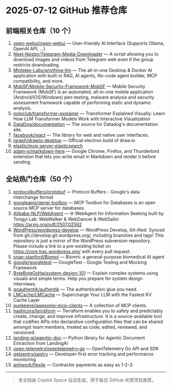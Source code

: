 # 2025-07-12 GitHub 推荐仓库

## 前端相关仓库（10 个）

1. [open-webui/open-webui](https://github.com/open-webui/open-webui) — User-friendly AI Interface (Supports Ollama, OpenAI API, ...)
2. [Neet-Nestor/Telegram-Media-Downloader](https://github.com/Neet-Nestor/Telegram-Media-Downloader) — A script allowing you to download images and videos from Telegram web even if the group restricts downloading.
3. [Mintplex-Labs/anything-llm](https://github.com/Mintplex-Labs/anything-llm) — The all-in-one Desktop & Docker AI application with built-in RAG, AI agents, No-code agent builder, MCP compatibility, and more.
4. [MobSF/Mobile-Security-Framework-MobSF](https://github.com/MobSF/Mobile-Security-Framework-MobSF) — Mobile Security Framework (MobSF) is an automated, all-in-one mobile application (Android/iOS/Windows) pen-testing, malware analysis and security assessment framework capable of performing static and dynamic analysis.
5. [poloclub/transformer-explainer](https://github.com/poloclub/transformer-explainer) — Transformer Explained Visually: Learn How LLM Transformer Models Work with Interactive Visualization
6. [DataDog/documentation](https://github.com/DataDog/documentation) — The source for Datadog's documentation site.
7. [facebook/react](https://github.com/facebook/react) — The library for web and native user interfaces.
8. [jgraph/drawio-desktop](https://github.com/jgraph/drawio-desktop) — Official electron build of draw.io
9. [elastic/mcp-server-elasticsearch](https://github.com/elastic/mcp-server-elasticsearch)
10. [adam-p/markdown-here](https://github.com/adam-p/markdown-here) — Google Chrome, Firefox, and Thunderbird extension that lets you write email in Markdown and render it before sending.

## 全站热门仓库（50 个）

1. [protocolbuffers/protobuf](https://github.com/protocolbuffers/protobuf) — Protocol Buffers - Google's data interchange format
2. [googleapis/genai-toolbox](https://github.com/googleapis/genai-toolbox) — MCP Toolbox for Databases is an open source MCP server for databases.
3. [Alibaba-NLP/WebAgent](https://github.com/Alibaba-NLP/WebAgent) — 🌐 WebAgent for Information Seeking built by Tongyi Lab: WebWalker & WebDancer & WebSailor https://arxiv.org/pdf/2507.02592
4. [WordPress/wordpress-develop](https://github.com/WordPress/wordpress-develop) — WordPress Develop, Git-ified. Synced from git://develop.git.wordpress.org/, including branches and tags! This repository is just a mirror of the WordPress subversion repository. Please include a link to a pre-existing ticket on https://core.trac.wordpress.org/ with every pull request.
5. [snap-stanford/Biomni](https://github.com/snap-stanford/Biomni) — Biomni: a general-purpose biomedical AI agent
6. [google/googletest](https://github.com/google/googletest) — GoogleTest - Google Testing and Mocking Framework
7. [ByteByteGoHq/system-design-101](https://github.com/ByteByteGoHq/system-design-101) — Explain complex systems using visuals and simple terms. Help you prepare for system design interviews.
8. [goauthentik/authentik](https://github.com/goauthentik/authentik) — The authentication glue you need.
9. [LMCache/LMCache](https://github.com/LMCache/LMCache) — Supercharge Your LLM with the Fastest KV Cache Layer
10. [punkpeye/awesome-mcp-clients](https://github.com/punkpeye/awesome-mcp-clients) — A collection of MCP clients.
11. [hashicorp/terraform](https://github.com/hashicorp/terraform) — Terraform enables you to safely and predictably create, change, and improve infrastructure. It is a source-available tool that codifies APIs into declarative configuration files that can be shared amongst team members, treated as code, edited, reviewed, and versioned.
12. [landing-ai/agentic-doc](https://github.com/landing-ai/agentic-doc) — Python library for Agentic Document Extraction from LandingAI
13. [open-telemetry/opentelemetry-go](https://github.com/open-telemetry/opentelemetry-go) — OpenTelemetry Go API and SDK
14. [getsentry/sentry](https://github.com/getsentry/sentry) — Developer-first error tracking and performance monitoring
15. [antiwork/flexile](https://github.com/antiwork/flexile) — Contractor payments as easy as 1-2-3

---

> 本文档由 Copilot Space 自动生成，用于每日 GitHub 优质项目推荐。
